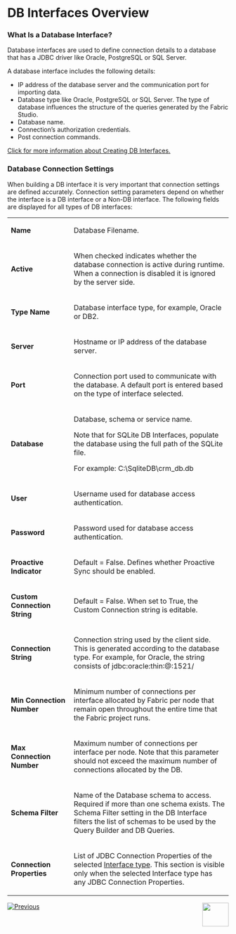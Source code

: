 # DB Interfaces Overview

### What Is a Database Interface?

Database interfaces are used to define connection details to a database that has a JDBC driver like Oracle, PostgreSQL or SQL Server.

A database interface includes the following details:
* IP address of the database server and the communication port for importing data.
* Database type like Oracle, PostgreSQL or SQL Server. The type of database influences the structure of the queries generated by the Fabric Studio.
* Database name.
* Connection’s authorization credentials.
* Post connection commands.

[Click for more information about Creating DB Interfaces.](/articles/05_DB_interfaces/04_creating_a_new_database_interface.md)


### Database Connection Settings

When building a DB interface it is very important that connection settings are defined accurately. Connection setting parameters depend on whether the interface is a DB interface or a Non-DB interface. 
The following fields are displayed for all types of DB interfaces: 

<table width="643">
<tbody>
<tr>
<td width="200pxl">
<p><strong>Name</strong></p>
</td>
<td width="700pxl">
<p>Database Filename.</p>
</td>
</tr>
<tr>
<td width="210">
<p><strong>Active</strong></p>
</td>
<td width="433">
<p>When checked indicates whether the database connection is active during runtime. When a connection is disabled it is ignored by the server side.</p>
</td>
</tr>
<tr>
<td width="210">
<p><strong>Type Name</strong></p>
</td>
<td width="433">
<p>Database interface type, for example, Oracle or DB2.</p>
</td>
</tr>
<tr>
<td width="210">
<p><strong>Server</strong></p>
</td>
<td width="433">
<p>Hostname or IP address of the database server.</p>
</td>
</tr>
<tr>
<td width="210">
<p><strong>Port</strong></p>
</td>
<td width="433">
<p>Connection port used to communicate with the database. A default port is entered based on the type of interface selected.</p>
</td>
</tr>
<tr>
<td width="210">
<p><strong>Database</strong></p>
</td>
<td width="433">
  <p>Database, schema or service name. </p>
  <p>Note that for SQLite DB Interfaces, populate the database using the full path of the SQLite file.</p>
<p>For example: C:\SqliteDB\crm_db.db </p>
</td>
</tr>
<tr>
<td width="210">
<p><strong>User</strong></p>
</td>
<td width="433">
<p>Username used for database access authentication.</p>
</td>
</tr>
<tr>
<td width="210">
<p><strong>Password</strong></p>
</td>
<td width="433">
<p>Password used for database access authentication.</p>
</td>
</tr>
<tr>
<td width="210">
<p><strong>Proactive Indicator</strong></p>
</td>
<td width="433">
<p>Default = False. Defines whether Proactive Sync should be enabled.</p>
</td>
</tr>
<tr>
<td width="210">
<p><strong>Custom Connection String</strong></p>
</td>
<td width="433">
<p>Default = False. When set to True, the Custom Connection string is editable.</p>
</td>
</tr>
<tr>
<td width="210">
<p><strong>Connection String</strong></p>
</td>
<td width="433">
<p>Connection string used by the client side. This is generated according to the database type. For example, for Oracle, the string consists of jdbc:oracle:thin:@:1521/</p>
</td>
</tr>
<tr>
<td width="210">
<p><strong>Min Connection Number</strong></p>
</td>
<td width="433">
<p>Minimum number of connections per interface allocated by Fabric per node that remain open throughout the entire time that the Fabric project runs.</p>
</td>
</tr>
<tr>
<td width="210">
<p><strong>Max Connection Number</strong></p>
</td>
<td width="433">
<p>Maximum number of connections per interface per node. Note that this parameter should not exceed the maximum number of connections allocated by the DB.</p>
</td>
</tr>
<tr>
<td width="210">
<p><strong><h4>Schema Filter</strong></p>
</td>
<td width="433">
<p>Name of the Database schema to access. Required if more than one schema exists. The Schema Filter setting in the DB Interface filters the list of schemas to be used by the Query Builder and DB Queries.</p>
</td>
</tr>
<tr>
<td width="210">
<p><strong><h4>Connection Properties</strong></p>
</td>
<td width="433">
<p>List of JDBC Connection Properties of the selected <a href="10_database_types.md">Interface type</a>. This section is visible only when the selected Interface type has any JDBC Connection Properties. </p>
</td>
</tr>
</tbody>
</table>




[![Previous](/articles/images/Previous.png)](/articles/05_DB_interfaces/02_interfaces_source_analysis_guidelines.md)[<img align="right" width="60" height="54" src="/articles/images/Next.png">](/articles/05_DB_interfaces/04_creating_a_new_database_interface.md)
